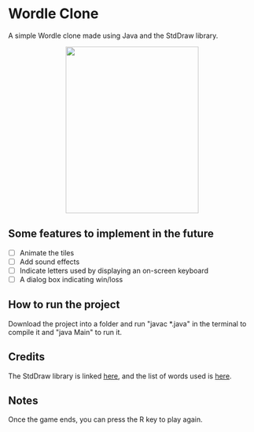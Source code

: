 # Wordle Clone

A simple Wordle clone made using Java and the StdDraw library.

<p align="center">
  <img src="https://github-production-user-asset-6210df.s3.amazonaws.com/106003703/251524105-11ebf870-edbd-43f1-ab0b-1a5861dae3cd.gif" width="270" height="338"/>
</p>

## Some features to implement in the future

- [ ] Animate the tiles
- [ ] Add sound effects
- [ ] Indicate letters used by displaying an on-screen keyboard
- [ ] A dialog box indicating win/loss

## How to run the project

Download the project into a folder and run "javac *.java" in the terminal to compile it and "java Main" to run it.

## Credits

The StdDraw library is linked [here](https://introcs.cs.princeton.edu/java/stdlib/StdDraw.java), and the list of words used is [here](https://gist.githubusercontent.com/dracos/dd0668f281e685bad51479e5acaadb93/raw/6bfa15d263d6d5b63840a8e5b64e04b382fdb079/valid-wordle-words.txt).

## Notes

Once the game ends, you can press the R key to play again.

